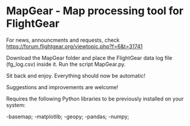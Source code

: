 # MapGear - Map processing tool for FlightGear

For news, announcments and requests, check https://forum.flightgear.org/viewtopic.php?f=6&t=31741

Download the MapGear folder and place the FlightGear data log file (fg_log.csv) inside it. Run the script MapGear.py.

Sit back and enjoy. Everything should now be automatic!

Suggestions and improvements are welcome!

Requires the following Python libraries to be previously installed on your system:

-basemap;
-matplotlib;
-geopy;
-pandas;
-numpy;
